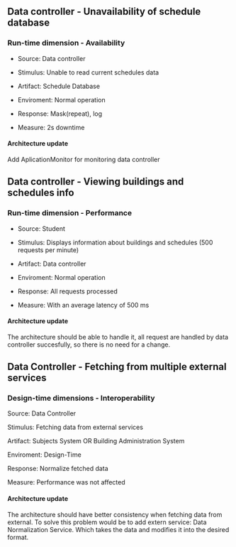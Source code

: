 
## Data controller - Unavailability of schedule database

### Run-time dimension - Availability

- Source: Data controller

- Stimulus: Unable to read current schedules data

- Artifact: Schedule Database

- Enviroment: Normal operation

- Response: Mask(repeat), log

- Measure: 2s downtime

#### Architecture update

Add AplicationMonitor for monitoring data controller

## Data controller - Viewing buildings and schedules info

### Run-time dimension - Performance

- Source: Student

- Stimulus: Displays information about buildings and schedules (500 requests per minute)

- Artifact: Data controller

- Enviroment: Normal operation

- Response: All requests processed

- Measure: With an average latency of 500 ms

#### Architecture update

The architecture should be able to handle it, all request are handled by data controller succesfully, so there is no need for a change.


## Data Controller - Fetching from multiple external services 
### Design-time dimensions - Interoperability  

Source: Data Controller

Stimulus: Fetching data from external services

Artifact: Subjects System OR Building Administration System

Enviroment: Design-Time

Response: Normalize fetched data

Measure: Performance was not affected

#### Architecture update

The architecture should have better consistency when fetching data from external.  To solve this problem would be to add extern service: Data Normalization Service. Which takes the data and modifies it into the desired format.
